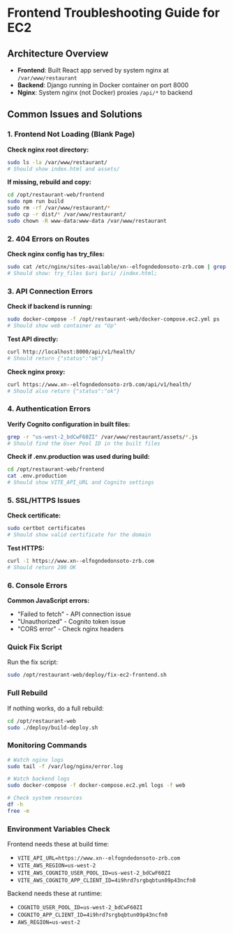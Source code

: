 # Frontend Troubleshooting Guide for EC2

## Architecture Overview
- **Frontend**: Built React app served by system nginx at `/var/www/restaurant`
- **Backend**: Django running in Docker container on port 8000
- **Nginx**: System nginx (not Docker) proxies `/api/*` to backend

## Common Issues and Solutions

### 1. Frontend Not Loading (Blank Page)

**Check nginx root directory:**
```bash
sudo ls -la /var/www/restaurant/
# Should show index.html and assets/
```

**If missing, rebuild and copy:**
```bash
cd /opt/restaurant-web/frontend
sudo npm run build
sudo rm -rf /var/www/restaurant/*
sudo cp -r dist/* /var/www/restaurant/
sudo chown -R www-data:www-data /var/www/restaurant
```

### 2. 404 Errors on Routes

**Check nginx config has try_files:**
```bash
sudo cat /etc/nginx/sites-available/xn--elfogndedonsoto-zrb.com | grep try_files
# Should show: try_files $uri $uri/ /index.html;
```

### 3. API Connection Errors

**Check if backend is running:**
```bash
sudo docker-compose -f /opt/restaurant-web/docker-compose.ec2.yml ps
# Should show web container as "Up"
```

**Test API directly:**
```bash
curl http://localhost:8000/api/v1/health/
# Should return {"status":"ok"}
```

**Check nginx proxy:**
```bash
curl https://www.xn--elfogndedonsoto-zrb.com/api/v1/health/
# Should also return {"status":"ok"}
```

### 4. Authentication Errors

**Verify Cognito configuration in built files:**
```bash
grep -r "us-west-2_bdCwF60ZI" /var/www/restaurant/assets/*.js
# Should find the User Pool ID in the built files
```

**Check if .env.production was used during build:**
```bash
cd /opt/restaurant-web/frontend
cat .env.production
# Should show VITE_API_URL and Cognito settings
```

### 5. SSL/HTTPS Issues

**Check certificate:**
```bash
sudo certbot certificates
# Should show valid certificate for the domain
```

**Test HTTPS:**
```bash
curl -I https://www.xn--elfogndedonsoto-zrb.com
# Should return 200 OK
```

### 6. Console Errors

**Common JavaScript errors:**
- "Failed to fetch" - API connection issue
- "Unauthorized" - Cognito token issue
- "CORS error" - Check nginx headers

### Quick Fix Script

Run the fix script:
```bash
sudo /opt/restaurant-web/deploy/fix-ec2-frontend.sh
```

### Full Rebuild

If nothing works, do a full rebuild:
```bash
cd /opt/restaurant-web
sudo ./deploy/build-deploy.sh
```

### Monitoring Commands

```bash
# Watch nginx logs
sudo tail -f /var/log/nginx/error.log

# Watch backend logs
sudo docker-compose -f docker-compose.ec2.yml logs -f web

# Check system resources
df -h
free -m
```

### Environment Variables Check

Frontend needs these at build time:
- `VITE_API_URL=https://www.xn--elfogndedonsoto-zrb.com`
- `VITE_AWS_REGION=us-west-2`
- `VITE_AWS_COGNITO_USER_POOL_ID=us-west-2_bdCwF60ZI`
- `VITE_AWS_COGNITO_APP_CLIENT_ID=4i9hrd7srgbqbtun09p43ncfn0`

Backend needs these at runtime:
- `COGNITO_USER_POOL_ID=us-west-2_bdCwF60ZI`
- `COGNITO_APP_CLIENT_ID=4i9hrd7srgbqbtun09p43ncfn0`
- `AWS_REGION=us-west-2`